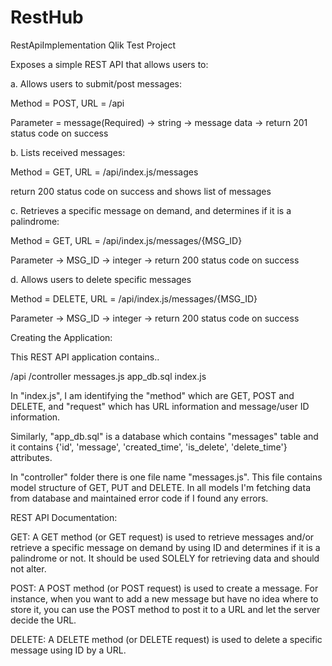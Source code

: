 # RestHub
RestApiImplementation
Qlik Test Project

Exposes a simple REST API that allows users to:

a. Allows users to submit/post messages:

Method = POST, URL = /api

Parameter = message(Required) -> string -> message data -> return 201 status code on success

b. Lists received messages:

Method = GET, URL = /api/index.js/messages

return 200 status code on success and shows list of messages

c. Retrieves a specific message on demand, and determines if it is a palindrome:

Method = GET, URL = /api/index.js/messages/{MSG_ID}

Parameter -> MSG_ID -> integer -> return 200 status code on success

d. Allows users to delete specific messages

Method = DELETE, URL = /api/index.js/messages/{MSG_ID}

Parameter -> MSG_ID -> integer -> return 200 status code on success

Creating the Application:

This REST API application contains..

/api /controller messages.js app_db.sql index.js

In "index.js", I am identifying the "method" which are GET, POST and DELETE, and "request" which has URL information and message/user ID information.

Similarly, "app_db.sql" is a database which contains "messages" table and it contains {'id', 'message', 'created_time', 'is_delete', 'delete_time'} attributes.

In "controller" folder there is one file name "messages.js". This file contains model structure of GET, PUT and DELETE. In all models I'm fetching data from database and maintained error code if I found any errors.

REST API Documentation:

GET: A GET method (or GET request) is used to retrieve messages and/or retrieve a specific message on demand by using ID and determines if it is a palindrome or not. It should be used SOLELY for retrieving data and should not alter.

POST: A POST method (or POST request) is used to create a message. For instance, when you want to add a new message but have no idea where to store it, you can use the POST method to post it to a URL and let the server decide the URL.

DELETE: A DELETE method (or DELETE request) is used to delete a specific message using ID by a URL.